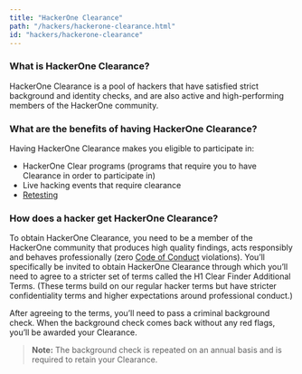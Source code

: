 ```yaml
---
title: "HackerOne Clearance"
path: "/hackers/hackerone-clearance.html"
id: "hackers/hackerone-clearance"
---
```


### What is HackerOne Clearance?
HackerOne Clearance is a pool of hackers that have satisfied strict background and identity checks, and are also active and high-performing members of the HackerOne community.   

### What are the benefits of having HackerOne Clearance?
Having HackerOne Clearance makes you eligible to participate in:
* HackerOne Clear programs (programs that require you to have Clearance in order to participate in)
* Live hacking events that require clearance
* [Retesting](/hackers/retesting.html)

### How does a hacker get HackerOne Clearance?
To obtain HackerOne Clearance, you need to be a member of the HackerOne community that produces high quality findings, acts responsibly and behaves professionally (zero [Code of Conduct](https://hackerone.com/disclosure-guidelines) violations). You’ll specifically be invited to obtain HackerOne Clearance through which you’ll need to agree to a stricter set of terms called the H1 Clear Finder Additional Terms. (These terms build on our regular hacker terms but have stricter confidentiality terms and higher expectations around professional conduct.)

After agreeing to the terms, you’ll need to pass a criminal background check. When the background check comes back without any red flags, you’ll be awarded your Clearance.

><b>Note:</b> The background check is repeated on an annual basis and is required to retain your Clearance.
